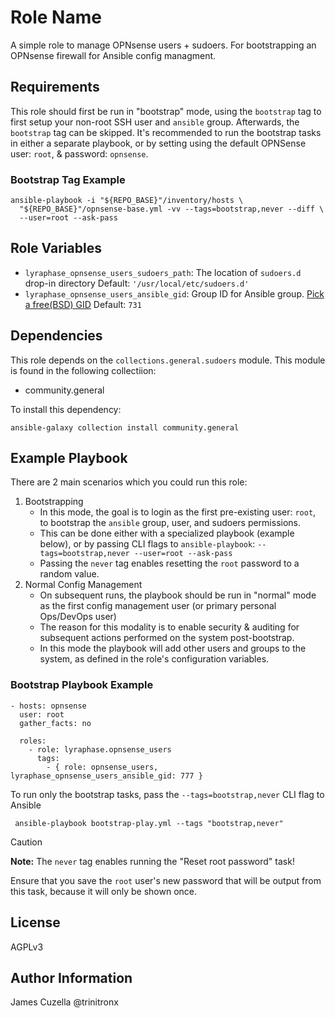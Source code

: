 # Role Name

A simple role to manage OPNsense users + sudoers.
For bootstrapping an OPNsense firewall for Ansible config managment.

## Requirements

This role should first be run in "bootstrap" mode, using the
`bootstrap` tag to first setup your non-root SSH user and `ansible` group.
Afterwards, the `bootstrap` tag can be skipped. It's recommended to run the
bootstrap tasks in either a separate playbook, or by setting using the default
OPNSense user: `root`, & password: `opnsense`.

### Bootstrap Tag Example

    ansible-playbook -i "${REPO_BASE}"/inventory/hosts \
      "${REPO_BASE}"/opnsense-base.yml -vv --tags=bootstrap,never --diff \
      --user=root --ask-pass

## Role Variables

- `lyraphase_opnsense_users_sudoers_path`: The location of `sudoers.d` drop-in directory
   Default: `'/usr/local/etc/sudoers.d'`
- `lyraphase_opnsense_users_ansible_gid`: Group ID for Ansible group.
   [Pick a free(BSD) GID][1]
   Default: `731`

## Dependencies

This role depends on the `collections.general.sudoers` module.
This module is found in the following collectiion:

- community.general

To install this dependency:

    ansible-galaxy collection install community.general

## Example Playbook

There are 2 main scenarios which you could run this role:

1. Bootstrapping
   - In this mode, the goal is to login as the first pre-existing user: `root`,
     to bootstrap the `ansible` group, user, and sudoers permissions.
   - This can be done either with a specialized playbook (example below), or by
     passing CLI flags to
     `ansible-playbook`: `--tags=bootstrap,never --user=root --ask-pass`
   - Passing the `never` tag enables resetting the `root` password to a random value.
2. Normal Config Management
   - On subsequent runs, the playbook should be run in "normal" mode as the
     first config management user (or primary personal Ops/DevOps user)
   - The reason for this modality is to enable security & auditing for subsequent
     actions performed on the system post-bootstrap.
   - In this mode the playbook will add other users and groups to the system,
     as defined in the role's configuration variables.

### Bootstrap Playbook Example

    - hosts: opnsense
      user: root
      gather_facts: no
       
      roles:
        - role: lyraphase.opnsense_users
          tags:
            - { role: opnsense_users, lyraphase_opnsense_users_ansible_gid: 777 }

To run only the bootstrap tasks, pass the `--tags=bootstrap,never` CLI flag to Ansible

     ansible-playbook bootstrap-play.yml --tags "bootstrap,never"

> [!CAUTION]
> **Note:** The `never` tag enables running the "Reset root password" task!
> 
> Ensure that you save the `root` user's new password that will be output from
> this task, because it will only be shown once.

## License

AGPLv3

## Author Information

James Cuzella @trinitronx

[1]: https://cgit.freebsd.org/ports/tree/GIDs
